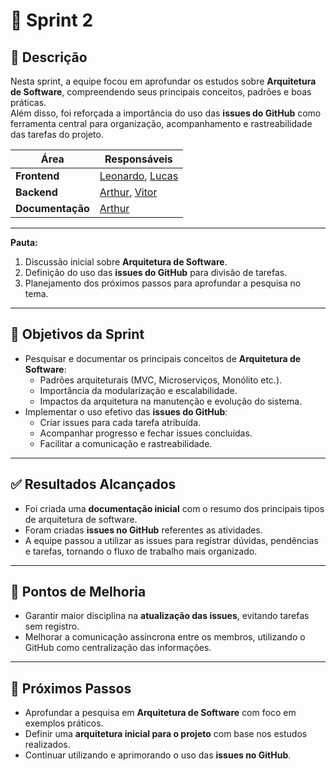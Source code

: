 # 🏁 Sprint 2

## 📌 Descrição  
Nesta sprint, a equipe focou em aprofundar os estudos sobre **Arquitetura de Software**, compreendendo seus principais conceitos, padrões e boas práticas.  
Além disso, foi reforçada a importância do uso das **issues do GitHub** como ferramenta central para organização, acompanhamento e rastreabilidade das tarefas do projeto.  

| Área | Responsáveis |
| --- | --- |
| **Frontend** | [Leonardo](https://github.com/Antedeguemon21), [Lucas](https://github.com/arthursouto09) |
| **Backend** | [Arthur](https://github.com/arthursouto09), [Vitor](https://github.com/SemC0ndicao) |
| **Documentação** | [Arthur](https://github.com/arthursouto09) |

---

**Pauta:**  
1. Discussão inicial sobre **Arquitetura de Software**.  
2. Definição do uso das **issues do GitHub** para divisão de tarefas.  
3. Planejamento dos próximos passos para aprofundar a pesquisa no tema.  

---

## 🎯 Objetivos da Sprint  
- Pesquisar e documentar os principais conceitos de **Arquitetura de Software**:  
  - Padrões arquiteturais (MVC, Microserviços, Monólito etc.).  
  - Importância da modularização e escalabilidade.  
  - Impactos da arquitetura na manutenção e evolução do sistema.  
- Implementar o uso efetivo das **issues do GitHub**:  
  - Criar issues para cada tarefa atribuída.  
  - Acompanhar progresso e fechar issues concluídas.  
  - Facilitar a comunicação e rastreabilidade.  

---

## ✅ Resultados Alcançados  
- Foi criada uma **documentação inicial** com o resumo dos principais tipos de arquitetura de software.  
- Foram criadas **issues no GitHub** referentes as atividades.  
- A equipe passou a utilizar as issues para registrar dúvidas, pendências e tarefas, tornando o fluxo de trabalho mais organizado.  

---

## 🔎 Pontos de Melhoria  
- Garantir maior disciplina na **atualização das issues**, evitando tarefas sem registro.  
- Melhorar a comunicação assíncrona entre os membros, utilizando o GitHub como centralização das informações.  

---

## 🚀 Próximos Passos  
- Aprofundar a pesquisa em **Arquitetura de Software** com foco em exemplos práticos.  
- Definir uma **arquitetura inicial para o projeto** com base nos estudos realizados.  
- Continuar utilizando e aprimorando o uso das **issues no GitHub**.  
